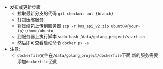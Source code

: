 - 发布或更新步骤
  - 拉取最新分支的代码
    `git checkout out {branch}`
  - 打包压缩服务
  - 将压缩包上传到服务器 
  `scp -r kms_api_v2.zip ubuntu@{your-ip}:/home/ubuntu`
  - 到服务器上执行脚本
  `sudo bash /data/golang_project/start.sh`
  - 然后即可查看启动命令
  `docker ps -a`
- 注意:
  - `dockerfile`文件在`/data/golang_project/dockerfile`下面,新的服务需要添加`dockerfile`至此